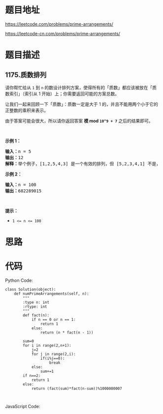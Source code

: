 # 题目地址
https://leetcode.com/problems/prime-arrangements/

https://leetcode-cn.com/problems/prime-arrangements/
# 题目描述
## 1175.质数排列
<p>请你帮忙给从 <code>1</code> 到 <code>n</code>&nbsp;的数设计排列方案，使得所有的「质数」都应该被放在「质数索引」（索引从 1 开始）上；你需要返回可能的方案总数。</p>

<p>让我们一起来回顾一下「质数」：质数一定是大于 1 的，并且不能用两个小于它的正整数的乘积来表示。</p>

<p>由于答案可能会很大，所以请你返回答案 <strong>模 mod&nbsp;<code>10^9 + 7</code></strong>&nbsp;之后的结果即可。</p>

<p>&nbsp;</p>

<p><strong>示例 1：</strong></p>

<pre><strong>输入：</strong>n = 5
<strong>输出：</strong>12
<strong>解释：</strong>举个例子，[1,2,5,4,3] 是一个有效的排列，但 [5,2,3,4,1] 不是，因为在第二种情况里质数 5 被错误地放在索引为 1 的位置上。
</pre>

<p><strong>示例 2：</strong></p>

<pre><strong>输入：</strong>n = 100
<strong>输出：</strong>682289015
</pre>

<p>&nbsp;</p>

<p><strong>提示：</strong></p>

<ul>
	<li><code>1 &lt;= n &lt;= 100</code></li>
</ul>

# 思路

# 代码
Python Code:

```
class Solution(object):
    def numPrimeArrangements(self, n):
        """
        :type n: int
        :rtype: int
        """
        def fact(n):
            if n == 0 or n == 1:
                return 1
            else:
                return (n * fact(n - 1))
        
        sum=0
        for i in range(2,n+1):
            j=2
            for j in range(2,i):
                if(i%j==0):
                    break
            else:
                sum+=1
        if n==2:
            return 1
        else:
            return (fact(sum)*fact(n-sum))%1000000007
                
        
```
JavaScript Code:

```

```

